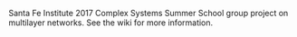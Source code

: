 Santa Fe Institute 2017 Complex Systems Summer School group project on multilayer networks. See the wiki for more information.